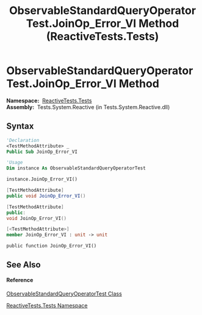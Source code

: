 ﻿---
title: ObservableStandardQueryOperatorTest.JoinOp_Error_VI Method  (ReactiveTests.Tests)
TOCTitle: JoinOp_Error_VI Method
ms:assetid: M:ReactiveTests.Tests.ObservableStandardQueryOperatorTest.JoinOp_Error_VI
ms:mtpsurl: https://msdn.microsoft.com/en-us/library/reactivetests.tests.observablestandardqueryoperatortest.joinop_error_vi(v=VS.103)
ms:contentKeyID: 36618971
ms.date: 06/28/2011
mtps_version: v=VS.103
f1_keywords:
- ReactiveTests.Tests.ObservableStandardQueryOperatorTest.JoinOp_Error_VI
dev_langs:
- CSharp
- JScript
- VB
- FSharp
- c++
---

# ObservableStandardQueryOperatorTest.JoinOp\_Error\_VI Method

**Namespace:**  [ReactiveTests.Tests](hh289046\(v=vs.103\).md)  
**Assembly:**  Tests.System.Reactive (in Tests.System.Reactive.dll)

## Syntax

``` vb
'Declaration
<TestMethodAttribute> _
Public Sub JoinOp_Error_VI
```

``` vb
'Usage
Dim instance As ObservableStandardQueryOperatorTest

instance.JoinOp_Error_VI()
```

``` csharp
[TestMethodAttribute]
public void JoinOp_Error_VI()
```

``` c++
[TestMethodAttribute]
public:
void JoinOp_Error_VI()
```

``` fsharp
[<TestMethodAttribute>]
member JoinOp_Error_VI : unit -> unit 
```

``` jscript
public function JoinOp_Error_VI()
```

## See Also

#### Reference

[ObservableStandardQueryOperatorTest Class](hh288944\(v=vs.103\).md)

[ReactiveTests.Tests Namespace](hh289046\(v=vs.103\).md)

